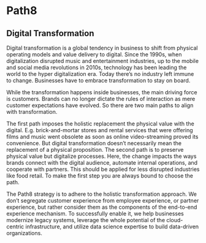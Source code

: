 # Path8


## Digital Transformation


Digital transformation is a global tendency in business to shift from physical operating models and value delivery to digital. Since the 1990s, when digitalization disrupted music and entertainment industries, up to the mobile and social media revolutions in 2010s, technology has been leading the world to the hyper digitalization era. Today there’s no industry left immune to change. Businesses have to embrace transformation to stay on board.

While the transformation happens inside businesses, the main driving force is customers. Brands can no longer dictate the rules of interaction as mere customer expectations have evolved. So there are two main paths to align with transformation.

The first path imposes the holistic replacement the physical value with the digital. E.g. brick-and-mortar stores and rental services that were offering films and music went obsolete as soon as online video-streaming proved its convenience. But digital transformation doesn’t necessarily mean the replacement of a physical proposition. The second path is to preserve physical value but digitalize processes. Here, the change impacts the ways brands connect with the digital audience, automate internal operations, and cooperate with partners. This should be applied for less disrupted industries like food retail. To make the first step you are always bound to choose the path.

The Path8 strategy is to adhere to the holistic transformation approach. We don’t segregate customer experience from employee experience, or partner experience, but rather consider them as the components of the end-to-end experience mechanism. To successfully enable it, we help businesses modernize legacy systems, leverage the whole potential of the cloud-centric infrastructure, and utilize data science expertise to build data-driven organizations.
